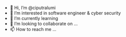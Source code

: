 - 👋 Hi, I’m @ciputralumi
- 👀 I’m interested in software engineer & cyber security
- 🌱 I’m currently learning 
- 💞️ I’m looking to collaborate on ...
- 📫 How to reach me ...

<!---
ciputralumi/ciputralumi is a ✨ special ✨ repository because its `README.md` (this file) appears on your GitHub profile.
You can click the Preview link to take a look at your changes.
--->
